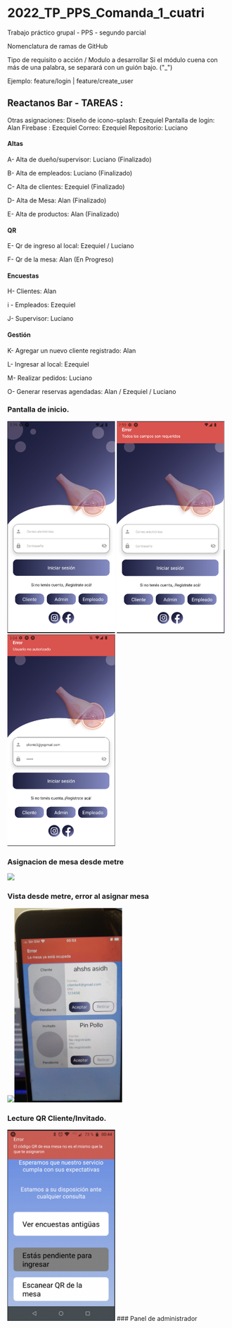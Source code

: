 # 2022_TP_PPS_Comanda_1_cuatri
Trabajo práctico grupal - PPS - segundo parcial

Nomenclatura de ramas de GitHub

Tipo de requisito o acción / Modulo a desarrollar
Si el módulo cuena con más de una palabra, se separará con un guión bajo. ("_")

Ejemplo: feature/login | feature/create_user

## Reactanos Bar  - TAREAS :

Otras asignaciones:
Diseño de icono-splash: Ezequiel
Pantalla de login: Alan
Firebase : Ezequiel
Correo: Ezequiel
Repositorio: Luciano


#### Altas 
A- Alta de dueño/supervisor: Luciano (Finalizado)

B- Alta de empleados: Luciano (Finalizado)

C- Alta de clientes: Ezequiel (Finalizado)

D- Alta de Mesa: Alan (Finalizado)

E- Alta de productos: Alan (Finalizado)

#### QR

E- Qr de ingreso al local: Ezequiel / Luciano

F- Qr de la mesa: Alan (En Progreso)

#### Encuestas

H- Clientes: Alan

i - Empleados: Ezequiel

J- Supervisor: Luciano

#### Gestión

K- Agregar un nuevo cliente registrado: Alan

L- Ingresar al local: Ezequiel

M- Realizar pedidos: Luciano

O- Generar reservas agendadas: Alan / Ezequiel / Luciano



### Pantalla de inicio.
<img src="./reactanos-bar/docs/captures/Login.png" width="245"/> <img src="./reactanos-bar/docs/captures/LoginCamposRequeridos.png" width="245"/> <img src="./reactanos-bar/docs/captures/LoginUsuarioNoAutorizado.png" width="245"/>
 
### Asignacion de mesa desde metre
<img src="./reactanos-bar/docs/captures/AsignaciondeMesa.gif" width="245"/>

### Vista desde metre, error al asignar mesa
 <img src="./reactanos-bar/docs/captures/QRIngresoLocal.gif" width="245"/><img src="./reactanos-bar/docs/captures/QRMesaOcupada.png" width="245"/>

### Lecture QR Cliente/Invitado.
<img src="./reactanos-bar/docs/captures/QRDeMesaIncorrecto.png" width="245"/> 
### Panel de administrador
